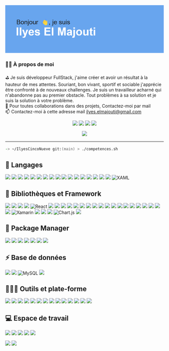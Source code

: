 <img src="./index.png" />
<h3 align="center"></h3>

### 👨‍💻 **À propos de moi**

⛳ Je suis développeur FullStack, j'aime créer et avoir un résultat à la hauteur de mes attentes. Souriant, bon vivant, sportif et sociable j'apprécie être confronté à de nouveaux challenges. Je suis un travailleur acharné qui n'abandonne pas au premier obstacle. Tout problèmes à sa solution et je suis la solution à votre problème.  
👯 Pour toutes collaborations dans des projets, Contactez-moi par mail  
📫 Contactez-moi à cette adresse mail [ilyes.elmajouti@gmail.com](mailto:ilyes.elmajouti@gmail.com)

<div align="center">

[<img src="https://img.shields.io/badge/ilyes.elmajouti-E4405F.svg?&style=for-the-badge&logo=Instagram&logoColor=white"/>](https://www.instagram.com/ilyes.elmajouti/)
[<img src="https://img.shields.io/badge/ielmajouti7-FFFC00.svg?&style=for-the-badge&logo=Snapchat&logoColor=white"/>](https://snapchat.com/add/ielmajouti7)
[<img src="https://img.shields.io/badge/Ilyes%239630-5865F2?style=for-the-badge&logo=discord&logoColor=white"/>]()
[<img src="https://img.shields.io/badge/ilyes.elmajouti@gmail.com-D14836?style=for-the-badge&logo=gmail&logoColor=white"/>](mailto:ilyes.elmajouti@gmail.com)
  
[<img src="https://img.shields.io/badge/Ilyes.elmajouti-010101?&style=for-the-badge&logo=Npm&logoColor=white"/>](https://www.npmjs.com/~ilyes.elmajouti)

</div>

---

```zsh
-> ~/IlyesCincoNueve git:(main) > ./competences.sh
```

## 🚀 **Langages**
[<img src="https://img.shields.io/badge/HTML5-E34F26?style=for-the-badge&logo=html5&logoColor=white"/>]()
[<img src="https://img.shields.io/badge/CSS3-1572B6?style=for-the-badge&logo=css3&logoColor=white"/>]()
[<img src="https://img.shields.io/badge/JavaScript-323330?style=for-the-badge&logo=javascript&logoColor=F7DF1E"/>]()
[<img src="https://img.shields.io/badge/json-5E5C5C?style=for-the-badge&logo=json&logoColor=white"/>]()
[<img src="https://img.shields.io/badge/C-00599C?style=for-the-badge&logo=c&logoColor=white"/>]()
[<img src="https://img.shields.io/badge/C%23-239120?style=for-the-badge&logo=c-sharp&logoColor=white"/>]()
[<img src="https://img.shields.io/badge/C%2B%2B-00599C?style=for-the-badge&logo=c%2B%2B&logoColor=white"/>]()
[<img src="https://img.shields.io/badge/Java-ED8B00?style=for-the-badge&logo=java&logoColor=white"/>]()
[<img src="https://img.shields.io/badge/Kotlin-0095D5?&style=for-the-badge&logo=kotlin&logoColor=white"/>]()
[<img src="https://img.shields.io/badge/Swift-FA7343?style=for-the-badge&logo=swift&logoColor=white"/>]()
[<img src="https://img.shields.io/badge/Lua-2C2D72?style=for-the-badge&logo=lua&logoColor=white"/>]()
[<img src="https://img.shields.io/badge/PHP-777BB4?style=for-the-badge&logo=php&logoColor=white"/>]()
[<img src="https://img.shields.io/badge/Python-FFD43B?style=for-the-badge&logo=python&logoColor=blue"/>]()
[<img src="https://img.shields.io/badge/Visual Basic-00599C?style=for-the-badge&logoColor=white"/>]()
[<img src="https://img.shields.io/badge/TypeScript-007ACC?style=for-the-badge&logo=typescript&logoColor=white"/>]()
[<img src="https://img.shields.io/badge/Puppeteer-40B5A4?style=for-the-badge&logo=Puppeteer&logoColor=white"/>]()
[<img src="https://img.shields.io/badge/WPF-00599C?style=for-the-badge&logoColor=white"/>]()
![XAML](https://img.shields.io/static/v1?style=for-the-badge&message=XAML&color=0C54C2&logo=XAML&logoColor=FFFFFF&label=)

## 🧩 **Bibliothèques et Framework**
[<img src="https://img.shields.io/badge/.NET-512BD4?style=for-the-badge&logo=dotnet&logoColor=white"/>]()
[<img src="https://img.shields.io/badge/Node.js-339933?style=for-the-badge&logo=nodedotjs&logoColor=white"/>]()
[<img src="https://img.shields.io/badge/Socket.io-010101?&style=for-the-badge&logo=Socket.io&logoColor=white"/>]()
[<img src="https://img.shields.io/badge/Vue.js-35495E?style=for-the-badge&logo=vue.js&logoColor=4FC08D"/>]()
![React](https://img.shields.io/badge/react-%2320232a.svg?style=for-the-badge&logo=react&logoColor=%2361DAFB)
[<img src="https://img.shields.io/badge/React_Router-CA4245?style=for-the-badge&logo=react-router&logoColor=white"/>]()
[<img src="https://img.shields.io/badge/react Native-%2320232a.svg?style=for-the-badge&logo=react&logoColor=%2361DAFB"/>]()
[<img src="https://img.shields.io/badge/react%20table-FF4154?style=for-the-badge&logo=react%20table&logoColor=white"/>]()
[<img src="https://img.shields.io/badge/Redux-593D88?style=for-the-badge&logo=redux&logoColor=white"/>]()
[<img src="https://img.shields.io/badge/Material%20UI-007FFF?style=for-the-badge&logo=mui&logoColor=white"/>]()
[<img src="https://img.shields.io/badge/Bootstrap-563D7C?style=for-the-badge&logo=bootstrap&logoColor=white"/>]()
[<img src="https://img.shields.io/badge/material%20design-757575?style=for-the-badge&logo=material%20design&logoColor=white"/>]()
[<img src="https://img.shields.io/badge/Tailwind_CSS-38B2AC?style=for-the-badge&logo=tailwind-css&logoColor=white"/>]()
[<img src="https://img.shields.io/badge/Vuetify-1867C0?style=for-the-badge&logo=vuetify&logoColor=white"/>]()
[<img src="https://img.shields.io/badge/jQuery-0769AD?style=for-the-badge&logo=jquery&logoColor=white"/>]()
[<img src="https://img.shields.io/badge/Webpack-8DD6F9?style=for-the-badge&logo=Webpack&logoColor=white"/>]()
[<img src="https://img.shields.io/badge/Electron-2B2E3A?style=for-the-badge&logo=electron&logoColor=9FEAF9"/>]()
[<img src="https://img.shields.io/badge/Babel-F9DC3E?style=for-the-badge&logo=babel&logoColor=white"/>]()
[<img src="https://img.shields.io/badge/Express.js-000000?style=for-the-badge&logo=express&logoColor=white"/>]()
[<img src="https://img.shields.io/badge/JWT-000000?style=for-the-badge&logo=JSON%20web%20tokens&logoColor=white"/>]()
[<img src="https://img.shields.io/badge/Symfony-000000?style=for-the-badge&logo=Symfony&logoColor=white"/>]()
[<img src="https://img.shields.io/badge/Selenium-43B02A?style=for-the-badge&logo=Selenium&logoColor=white"/>]()
[<img src="https://img.shields.io/badge/pypi-3775A9?style=for-the-badge&logo=pypi&logoColor=white"/>]()
[<img src="https://img.shields.io/badge/Unity-100000?style=for-the-badge&logo=unity&logoColor=white"/>]()
![Xamarin](https://img.shields.io/badge/Xamarin-3199DC?style=for-the-badge&logo=xamarin&logoColor=white)
[<img src="https://img.shields.io/badge/Swagger-85EA2D?style=for-the-badge&logo=Swagger&logoColor=white"/>]()
[<img src="https://img.shields.io/badge/Markdown-000000?style=for-the-badge&logo=markdown&logoColor=white"/>]()
[<img src="https://img.shields.io/badge/Shell_Script-121011?style=for-the-badge&logo=gnu-bash&logoColor=white"/>]()
![Chart.js](https://img.shields.io/badge/chart.js-F5788D.svg?style=for-the-badge&logo=chart.js&logoColor=white)
[<img src="https://img.shields.io/badge/anaconda-44A833?style=for-the-badge&logo=anaconda&logoColor=white"/>]()

## 💼 **Package Manager**
[<img src="https://img.shields.io/badge/npm-CB3837?style=for-the-badge&logo=npm&logoColor=white"/>]()
[<img src="https://img.shields.io/badge/Packagist-F28D1A?style=for-the-badge&logo=Packagist&logoColor=white"/>]()
[<img src="https://img.shields.io/badge/Yarn-2C8EBB?style=for-the-badge&logo=yarn&logoColor=white"/>]()
[<img src="https://img.shields.io/badge/Composer-885630?style=for-the-badge&logo=Composer&logoColor=white"/>]()
[<img src="https://img.shields.io/badge/NuGet-004880?style=for-the-badge&logo=nuget&logoColor=white"/>]()
[<img src="https://img.shields.io/badge/git-F05032?style=for-the-badge&logo=git&logoColor=white"/>]()
[<img src="https://img.shields.io/badge/Homebrew-FBB040?style=for-the-badge&logo=homebrew&logoColor=black"/>]()

## ⚡ **Base de données**
[<img src="https://img.shields.io/badge/MariaDB-003545?style=for-the-badge&logo=mariadb&logoColor=white"/>]()
[<img src="https://img.shields.io/badge/MongoDB-4EA94B?style=for-the-badge&logo=mongodb&logoColor=white"/>]()
![MySQL](https://img.shields.io/badge/mysql-%2300f.svg?style=for-the-badge&logo=mysql&logoColor=white)
[<img src="https://img.shields.io/badge/SQLite-07405E?style=for-the-badge&logo=sqlite&logoColor=white"/>]()

## 🧑🏻‍💻 **Outils et plate-forme**

[<img src="https://img.shields.io/badge/GitHub%20Pages-222222?style=for-the-badge&logo=GitHub%20Pages&logoColor=white"/>]()
[<img src="https://img.shields.io/badge/Visual_Studio_Code-0078D4?style=for-the-badge&logo=visual%20studio%20code&logoColor=white"/>]()
[<img src="https://img.shields.io/badge/Visual_Studio-5C2D91?style=for-the-badge&logo=visual%20studio&logoColor=white"/>]()
[<img src="https://img.shields.io/badge/Android_Studio-3DDC84?style=for-the-badge&logo=android-studio&logoColor=white"/>]()
[<img src="https://img.shields.io/badge/Xcode-007ACC?style=for-the-badge&logo=Xcode&logoColor=white"/>]()
[<img src="https://img.shields.io/badge/sublime_text-%23575757.svg?&style=for-the-badge&logo=sublime-text&logoColor=important"/>]()
[<img src="https://img.shields.io/badge/Notepad++-90E59A.svg?style=for-the-badge&logo=notepad%2B%2B&logoColor=black"/>]()
[<img src="https://img.shields.io/badge/VIM-%2311AB00.svg?&style=for-the-badge&logo=vim&logoColor=white"/>]()
[<img src="https://img.shields.io/badge/Eclipse-2C2255?style=for-the-badge&logo=eclipse&logoColor=white"/>]()
[<img src="https://img.shields.io/badge/Arduino_IDE-00979D?style=for-the-badge&logo=arduino&logoColor=white"/>]()
[<img src="https://img.shields.io/badge/Apache-D22128?style=for-the-badge&logo=Apache&logoColor=white"/>]()
[<img src="https://img.shields.io/badge/Postman-FF6C37?style=for-the-badge&logo=Postman&logoColor=white"/>]()
[<img src="https://img.shields.io/badge/shopify-8DB543?style=for-the-badge&logo=Shopify&logoColor=white"/>]()
[<img src="https://img.shields.io/badge/Xampp-F37623?style=for-the-badge&logo=xampp&logoColor=white"/>]()

## 💻 **Espace de travail**

[<img src="https://img.shields.io/badge/Windows-0078D6?style=for-the-badge&logo=windows&logoColor=white"/>]()
[<img src="https://img.shields.io/badge/Ubuntu-E95420?style=for-the-badge&logo=ubuntu&logoColor=white"/>]()
[<img src="https://img.shields.io/badge/Debian-A81D33?style=for-the-badge&logo=debian&logoColor=white"/>]()
[<img src="https://img.shields.io/badge/Kali_Linux-557C94?style=for-the-badge&logo=kali-linux&logoColor=white"/>]()
[<img src="https://img.shields.io/badge/mac%20os-000000?style=for-the-badge&logo=apple&logoColor=white"/>]()

[<img src="https://img.shields.io/badge/iOS-000000?style=for-the-badge&logo=ios&logoColor=white"/>]()
[<img src="https://img.shields.io/badge/Android-3DDC84?style=for-the-badge&logo=android&logoColor=white"/>]()

<br/>
